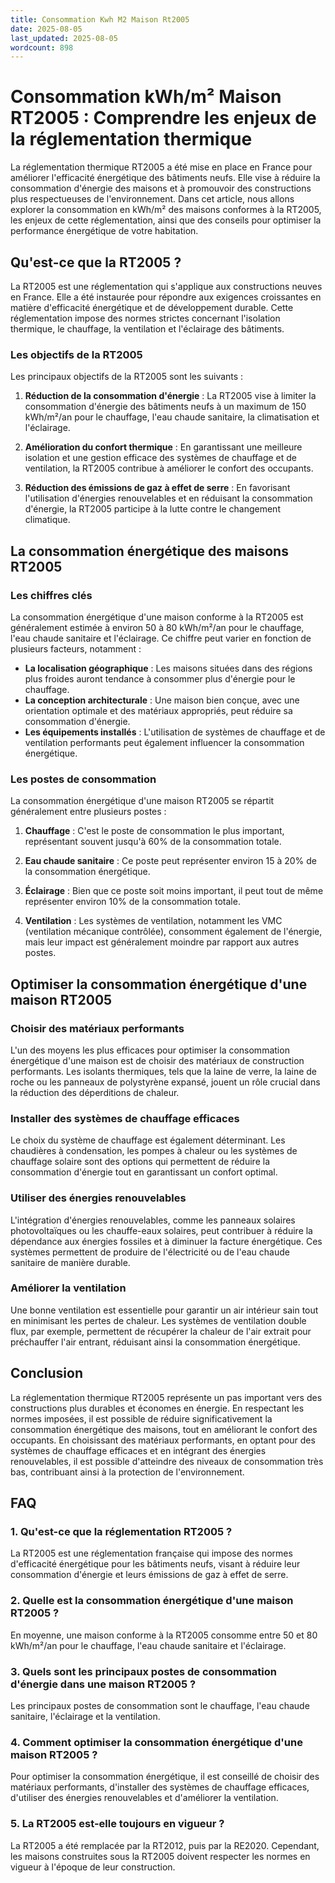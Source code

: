 ```yaml
---
title: Consommation Kwh M2 Maison Rt2005
date: 2025-08-05
last_updated: 2025-08-05
wordcount: 898
---
```


# Consommation kWh/m² Maison RT2005 : Comprendre les enjeux de la réglementation thermique

La réglementation thermique RT2005 a été mise en place en France pour améliorer l'efficacité énergétique des bâtiments neufs. Elle vise à réduire la consommation d'énergie des maisons et à promouvoir des constructions plus respectueuses de l'environnement. Dans cet article, nous allons explorer la consommation en kWh/m² des maisons conformes à la RT2005, les enjeux de cette réglementation, ainsi que des conseils pour optimiser la performance énergétique de votre habitation.

## Qu'est-ce que la RT2005 ?

La RT2005 est une réglementation qui s'applique aux constructions neuves en France. Elle a été instaurée pour répondre aux exigences croissantes en matière d'efficacité énergétique et de développement durable. Cette réglementation impose des normes strictes concernant l'isolation thermique, le chauffage, la ventilation et l'éclairage des bâtiments.

### Les objectifs de la RT2005

Les principaux objectifs de la RT2005 sont les suivants :

1. **Réduction de la consommation d'énergie** : La RT2005 vise à limiter la consommation d'énergie des bâtiments neufs à un maximum de 150 kWh/m²/an pour le chauffage, l'eau chaude sanitaire, la climatisation et l'éclairage.
   
2. **Amélioration du confort thermique** : En garantissant une meilleure isolation et une gestion efficace des systèmes de chauffage et de ventilation, la RT2005 contribue à améliorer le confort des occupants.

3. **Réduction des émissions de gaz à effet de serre** : En favorisant l'utilisation d'énergies renouvelables et en réduisant la consommation d'énergie, la RT2005 participe à la lutte contre le changement climatique.

## La consommation énergétique des maisons RT2005

### Les chiffres clés

La consommation énergétique d'une maison conforme à la RT2005 est généralement estimée à environ 50 à 80 kWh/m²/an pour le chauffage, l'eau chaude sanitaire et l'éclairage. Ce chiffre peut varier en fonction de plusieurs facteurs, notamment :

- **La localisation géographique** : Les maisons situées dans des régions plus froides auront tendance à consommer plus d'énergie pour le chauffage.
- **La conception architecturale** : Une maison bien conçue, avec une orientation optimale et des matériaux appropriés, peut réduire sa consommation d'énergie.
- **Les équipements installés** : L'utilisation de systèmes de chauffage et de ventilation performants peut également influencer la consommation énergétique.

### Les postes de consommation

La consommation énergétique d'une maison RT2005 se répartit généralement entre plusieurs postes :

1. **Chauffage** : C'est le poste de consommation le plus important, représentant souvent jusqu'à 60% de la consommation totale.
   
2. **Eau chaude sanitaire** : Ce poste peut représenter environ 15 à 20% de la consommation énergétique.

3. **Éclairage** : Bien que ce poste soit moins important, il peut tout de même représenter environ 10% de la consommation totale.

4. **Ventilation** : Les systèmes de ventilation, notamment les VMC (ventilation mécanique contrôlée), consomment également de l'énergie, mais leur impact est généralement moindre par rapport aux autres postes.

## Optimiser la consommation énergétique d'une maison RT2005

### Choisir des matériaux performants

L'un des moyens les plus efficaces pour optimiser la consommation énergétique d'une maison est de choisir des matériaux de construction performants. Les isolants thermiques, tels que la laine de verre, la laine de roche ou les panneaux de polystyrène expansé, jouent un rôle crucial dans la réduction des déperditions de chaleur.

### Installer des systèmes de chauffage efficaces

Le choix du système de chauffage est également déterminant. Les chaudières à condensation, les pompes à chaleur ou les systèmes de chauffage solaire sont des options qui permettent de réduire la consommation d'énergie tout en garantissant un confort optimal.

### Utiliser des énergies renouvelables

L'intégration d'énergies renouvelables, comme les panneaux solaires photovoltaïques ou les chauffe-eaux solaires, peut contribuer à réduire la dépendance aux énergies fossiles et à diminuer la facture énergétique. Ces systèmes permettent de produire de l'électricité ou de l'eau chaude sanitaire de manière durable.

### Améliorer la ventilation

Une bonne ventilation est essentielle pour garantir un air intérieur sain tout en minimisant les pertes de chaleur. Les systèmes de ventilation double flux, par exemple, permettent de récupérer la chaleur de l'air extrait pour préchauffer l'air entrant, réduisant ainsi la consommation énergétique.

## Conclusion

La réglementation thermique RT2005 représente un pas important vers des constructions plus durables et économes en énergie. En respectant les normes imposées, il est possible de réduire significativement la consommation énergétique des maisons, tout en améliorant le confort des occupants. En choisissant des matériaux performants, en optant pour des systèmes de chauffage efficaces et en intégrant des énergies renouvelables, il est possible d'atteindre des niveaux de consommation très bas, contribuant ainsi à la protection de l'environnement.

## FAQ

### 1. Qu'est-ce que la réglementation RT2005 ?

La RT2005 est une réglementation française qui impose des normes d'efficacité énergétique pour les bâtiments neufs, visant à réduire leur consommation d'énergie et leurs émissions de gaz à effet de serre.

### 2. Quelle est la consommation énergétique d'une maison RT2005 ?

En moyenne, une maison conforme à la RT2005 consomme entre 50 et 80 kWh/m²/an pour le chauffage, l'eau chaude sanitaire et l'éclairage.

### 3. Quels sont les principaux postes de consommation d'énergie dans une maison RT2005 ?

Les principaux postes de consommation sont le chauffage, l'eau chaude sanitaire, l'éclairage et la ventilation.

### 4. Comment optimiser la consommation énergétique d'une maison RT2005 ?

Pour optimiser la consommation énergétique, il est conseillé de choisir des matériaux performants, d'installer des systèmes de chauffage efficaces, d'utiliser des énergies renouvelables et d'améliorer la ventilation.

### 5. La RT2005 est-elle toujours en vigueur ?

La RT2005 a été remplacée par la RT2012, puis par la RE2020. Cependant, les maisons construites sous la RT2005 doivent respecter les normes en vigueur à l'époque de leur construction.